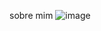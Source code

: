 sobre mim
![image](https://user-images.githubusercontent.com/105867227/169323092-8feb1cbb-b060-4126-bdb3-84b82821e5a0.png)


